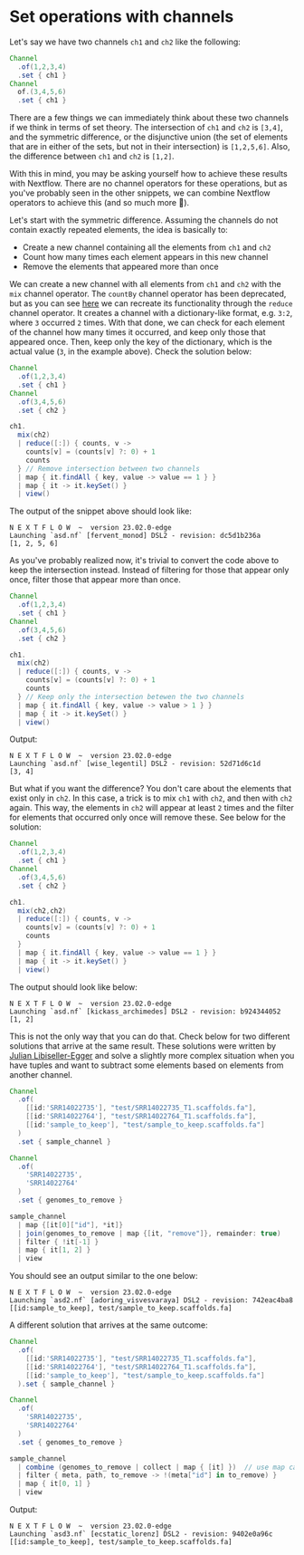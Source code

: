 # Set operations with channels

Let's say we have two channels `ch1` and `ch2` like the following:

```Groovy
Channel
  .of(1,2,3,4)
  .set { ch1 }
Channel
  of.(3,4,5,6)
  .set { ch1 }
```

There are a few things we can immediately think about these two channels if we 
think in terms of set theory. The intersection of `ch1` and `ch2` is `[3,4]`, 
and the symmetric difference, or the disjunctive union (the set of elements 
that are in either of the sets, but not in their intersection) is `[1,2,5,6]`. 
Also, the difference between `ch1` and `ch2` is `[1,2]`.

With this in mind, you may be asking yourself how to achieve these results with 
Nextflow. There are no channel operators for these operations, but as you've 
probably seen in the other snippets, we can combine Nextflow operators to 
achieve this (and so much more :star_struck:).

Let's start with the symmetric difference. Assuming the channels do not contain 
exactly repeated elements, the idea is basically to:
  - Create a new channel containing all the elements from `ch1` and `ch2`
  - Count how many times each element appears in this new channel
  - Remove the elements that appeared more than once

We can create a new channel with all elements from `ch1` and `ch2` with the 
`mix` channel operator. The `countBy` channel operator has been deprecated, but 
as you can see 
[here](https://github.com/mribeirodantas/NextflowSnippets/blob/main/snippets/countBy.md)
 we can recreate its functionality through the `reduce` channel operator. It 
creates a channel with a dictionary-like format, e.g. `3:2`, where `3` occurred 
`2` times. With that done, we can check for each element of the channel how many
 times it occurred, and keep only those that appeared once. Then, keep only the 
key of the dictionary, which is the actual value (`3`, in the example above). 
Check the solution below:

```Groovy
Channel
  .of(1,2,3,4)
  .set { ch1 }
Channel
  .of(3,4,5,6)
  .set { ch2 }

ch1.
  mix(ch2)
  | reduce([:]) { counts, v ->
    counts[v] = (counts[v] ?: 0) + 1
    counts
  } // Remove intersection between two channels
  | map { it.findAll { key, value -> value == 1 } }
  | map { it -> it.keySet() }
  | view()
```

The output of the snippet above should look like:

```console
N E X T F L O W  ~  version 23.02.0-edge
Launching `asd.nf` [fervent_monod] DSL2 - revision: dc5d1b236a
[1, 2, 5, 6]
```

As you've probably realized now, it's trivial to convert the code above to keep 
the intersection instead. Instead of filtering for those that appear only once, 
filter those that appear more than once.

```Groovy
Channel
  .of(1,2,3,4)
  .set { ch1 }
Channel
  .of(3,4,5,6)
  .set { ch2 }

ch1.
  mix(ch2)
  | reduce([:]) { counts, v ->
    counts[v] = (counts[v] ?: 0) + 1
    counts
  } // Keep only the intersection betewen the two channels
  | map { it.findAll { key, value -> value > 1 } }
  | map { it -> it.keySet() }
  | view()
```

Output:

```console
N E X T F L O W  ~  version 23.02.0-edge
Launching `asd.nf` [wise_legentil] DSL2 - revision: 52d71d6c1d
[3, 4]
```

But what if you want the difference? You don't care about the elements that 
exist only in `ch2`. In this case, a trick is to mix `ch1` with `ch2`, and then 
with `ch2` again. This way, the elements in `ch2` will appear at least `2` times
 and the filter for elements that occurred only once will remove these. See 
below for the solution:

```Groovy
Channel
  .of(1,2,3,4)
  .set { ch1 }
Channel
  .of(3,4,5,6)
  .set { ch2 }

ch1.
  mix(ch2,ch2)
  | reduce([:]) { counts, v ->
    counts[v] = (counts[v] ?: 0) + 1
    counts
  }
  | map { it.findAll { key, value -> value == 1 } }
  | map { it -> it.keySet() }
  | view()
```

The output should look like below:

```console
N E X T F L O W  ~  version 23.02.0-edge
Launching `asd.nf` [kickass_archimedes] DSL2 - revision: b924344052
[1, 2]
```

This is not the only way that you can do that. Check below for two different 
solutions that arrive at the same result. These solutions were written by 
[Julian Libiseller-Egger](https://nextflow.slack.com/archives/C02T98A23U7/p1678891785508629?thread_ts=1678886372.934369&cid=C02T98A23U7) and solve a slightly more complex 
situation when you have tuples and want to subtract some elements based on 
elements from another channel.

```Groovy
Channel
  .of(
    [[id:'SRR14022735'], "test/SRR14022735_T1.scaffolds.fa"],
    [[id:'SRR14022764'], "test/SRR14022764_T1.scaffolds.fa"],
    [[id:'sample_to_keep'], "test/sample_to_keep.scaffolds.fa"]
  )
  .set { sample_channel }

Channel
  .of(
    'SRR14022735',
    'SRR14022764'
  )
  .set { genomes_to_remove }

sample_channel
  | map {[it[0]["id"], *it]}
  | join(genomes_to_remove | map {[it, "remove"]}, remainder: true)
  | filter { !it[-1] }
  | map { it[1, 2] }
  | view
```

You should see an output similar to the one below:

```console
N E X T F L O W  ~  version 23.02.0-edge
Launching `asd2.nf` [adoring_visvesvaraya] DSL2 - revision: 742eac4ba8
[[id:sample_to_keep], test/sample_to_keep.scaffolds.fa]
```

A different solution that arrives at the same outcome:

```Groovy
Channel
  .of(
    [[id:'SRR14022735'], "test/SRR14022735_T1.scaffolds.fa"],
    [[id:'SRR14022764'], "test/SRR14022764_T1.scaffolds.fa"],
    [[id:'sample_to_keep'], "test/sample_to_keep.scaffolds.fa"]
  ).set { sample_channel }

Channel
  .of(
    'SRR14022735',
    'SRR14022764'
  )
  .set { genomes_to_remove }

sample_channel
  | combine (genomes_to_remove | collect | map { [it] })  // use map call to wrap in extra list
  | filter { meta, path, to_remove -> !(meta["id"] in to_remove) }
  | map { it[0, 1] }
  | view
```

Output:

```console
N E X T F L O W  ~  version 23.02.0-edge
Launching `asd3.nf` [ecstatic_lorenz] DSL2 - revision: 9402e0a96c
[[id:sample_to_keep], test/sample_to_keep.scaffolds.fa]
```
